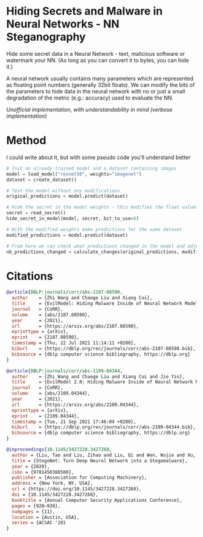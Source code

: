 # Hiding Secrets and Malware in Neural Networks - NN Steganography

Hide some secret data in a Neural Network - text, malicious software or watermark your NN.
(As long as you can convert it to bytes, you can hide it.)

A neural network usually contains many parameters which are represented as floating point numbers
(generally 32bit floats). We can modify the bits of the parameters to hide data in the neural network with no or just
a small degradation of the metric (e.g.: accuracy) used to evaluate the NN.

*Unofficial implementation, with understandability in mind (verbose implementation)*

# Method

I could write about it, but with some pseudo code you'll understand better

```python
# Init an already trained model and a dataset containing images
model = load_model("resnet50", weights="imagenet")
dataset = create_dataset()

# Test the model without any modifications
original_predictions = model.predict(dataset)

# Hide the secret in the model weights - this modifies the float values in the model
secret = read_secret()
hide_secret_in_model(model, secret, bit_to_use=8)

# With the modified weights make predictions for the same dataset
modified_predictions = model.predict(dataset)

# From here we can check what predictiosn changed in the model and adjust the hiding of the secret if necessary
nb_predictions_changed = calculate_changes(original_predictions, modified_predictions)
```

# Citations

```bibtex
@article{DBLP:journals/corr/abs-2107-08590,
  author    = {Zhi Wang and Chaoge Liu and Xiang Cui},
  title     = {EvilModel: Hiding Malware Inside of Neural Network Models},
  journal   = {CoRR},
  volume    = {abs/2107.08590},
  year      = {2021},
  url       = {https://arxiv.org/abs/2107.08590},
  eprinttype = {arXiv},
  eprint    = {2107.08590},
  timestamp = {Thu, 22 Jul 2021 11:14:11 +0200},
  biburl    = {https://dblp.org/rec/journals/corr/abs-2107-08590.bib},
  bibsource = {dblp computer science bibliography, https://dblp.org}
}
```

```bibtex
@article{DBLP:journals/corr/abs-2109-04344,
  author    = {Zhi Wang and Chaoge Liu and Xiang Cui and Jie Yin},
  title     = {EvilModel 2.0: Hiding Malware Inside of Neural Network Models},
  journal   = {CoRR},
  volume    = {abs/2109.04344},
  year      = {2021},
  url       = {https://arxiv.org/abs/2109.04344},
  eprinttype = {arXiv},
  eprint    = {2109.04344},
  timestamp = {Tue, 21 Sep 2021 17:46:04 +0200},
  biburl    = {https://dblp.org/rec/journals/corr/abs-2109-04344.bib},
  bibsource = {dblp computer science bibliography, https://dblp.org}
}
```

```bibtex
@inproceedings{10.1145/3427228.3427268,
  author = {Liu, Tao and Liu, Zihao and Liu, Qi and Wen, Wujie and Xu, Wenyao and Li, Ming},
  title = {StegoNet: Turn Deep Neural Network into a Stegomalware},
  year = {2020},
  isbn = {9781450388580},
  publisher = {Association for Computing Machinery},
  address = {New York, NY, USA},
  url = {https://doi.org/10.1145/3427228.3427268},
  doi = {10.1145/3427228.3427268},
  booktitle = {Annual Computer Security Applications Conference},
  pages = {928–938},
  numpages = {11},
  location = {Austin, USA},
  series = {ACSAC '20}
}
```

